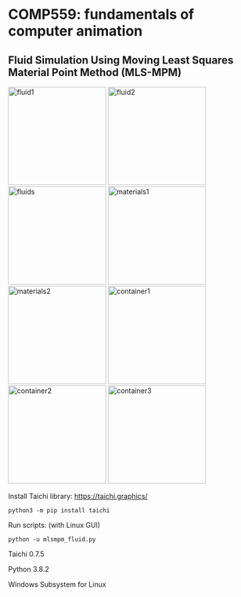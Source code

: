 # COMP559: fundamentals of computer animation
## Fluid Simulation Using Moving Least Squares Material Point Method (MLS-MPM)

<img src="./demos/fluid1.gif" alt="fluid1" width="200"/> <img src="./demos/fluid2.gif" alt="fluid2" width="200"/> <img src="./demos/fluids.gif" alt="fluids" width="200"/> <img src="./demos/materials1.gif" alt="materials1" width="200"/> <img src="./demos/materials2.gif" alt="materials2" width="200"/> <img src="./demos/container1.gif" alt="container1" width="200"/> <img src="./demos/container2.gif" alt="container2" width="200"/> <img src="./demos/container3.gif" alt="container3" width="200"/>


Install Taichi library: https://taichi.graphics/

```
python3 -m pip install taichi
```

Run scripts: (with Linux GUI)
```
python -u mlsmpm_fluid.py
```

Taichi 0.7.5

Python 3.8.2

Windows Subsystem for Linux

